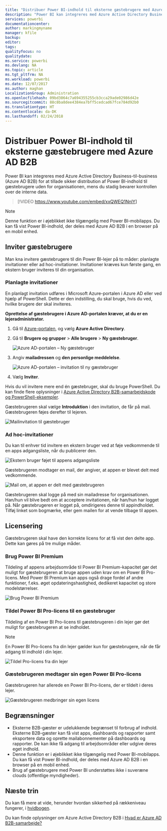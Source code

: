 ```yaml
---
title: "Distribuer Power BI-indhold til eksterne gæstebrugere med Azure AD B2B"
description: "Power BI kan integreres med Azure Active Directory Business-til-business (Azure AD B2B) for at tillade sikker distribution af Power BI-indhold til gæstebrugere uden for organisationen."
services: powerbi
documentationcenter: 
author: markingmyname
manager: kfile
backup: 
editor: 
tags: 
qualityfocus: no
qualitydate: 
ms.service: powerbi
ms.devlang: NA
ms.topic: article
ms.tgt_pltfrm: NA
ms.workload: powerbi
ms.date: 12/07/2017
ms.author: maghan
LocalizationGroup: Administration
ms.openlocfilehash: 09bd3064c7a694355255cb3cca29ade02986d42e
ms.sourcegitcommit: 88c8ba8dee4384ea7bff5cedcad67fce784d92b0
ms.translationtype: HT
ms.contentlocale: da-DK
ms.lasthandoff: 02/24/2018
---
```

# <a name="distribute-power-bi-content-to-external-guest-users-with-azure-ad-b2b"></a>Distribuer Power BI-indhold til eksterne gæstebrugere med Azure AD B2B

Power BI kan integreres med Azure Active Directory Business-til-business (Azure AD B2B) for at tillade sikker distribution af Power BI-indhold til gæstebrugere uden for organisationen, mens du stadig bevarer kontrollen over de interne data.

> [!VIDEO https://www.youtube.com/embed/xxQWEQ1NnlY]

> [!NOTE]
> Denne funktion er i øjeblikket ikke tilgængelig med Power BI-mobilapps. Du kan få vist Power BI-indhold, der deles med Azure AD B2B i en browser på en mobil enhed. 

## <a name="invite-guest-users"></a>Inviter gæstebrugere

Man kna invitere gæstebrugere til din Power BI-lejer på to måder: planlagte invitationer eller ad hoc-invitationer. Invitationer kræves kun første gang, en ekstern bruger inviteres til din organisation.

### <a name="planned-invites"></a>Planlagte invitationer

En planlagt invitation udføres i Microsoft Azure-portalen i Azure AD eller ved hjælp af PowerShell. Dette er den indstilling, du skal bruge, hvis du ved, hvilke brugere der skal inviteres. 

**Oprettelse af gæstebrugere i Azure AD-portalen kræver, at du er en lejeradministrator.**

1. Gå til [Azure-portalen](https://portal.azure.com), og vælg **Azure Active Directory**.

2. Gå til **Brugere og grupper** > **Alle brugere** > **Ny gæstebruger**.

    ![Azure AD-portalen – Ny gæstebruger](media/service-admin-azure-ad-b2b/azuread-portal-new-guest-user.png)

3. Angiv **mailadressen** og **den personlige meddelelse**.

    ![Azure AD-portalen – invitation til ny gæstebruger](media/service-admin-azure-ad-b2b/azuread-portal-invite-message.png)

4. Vælg **Inviter**.

Hvis du vil invitere mere end én gæstebruger, skal du bruge PowerShell. Du kan finde flere oplysninger i [Azure Active Directory B2B-samarbejdskode og PowerShell-eksempler](https://docs.microsoft.com/azure/active-directory/active-directory-b2b-code-samples).

Gæstebrugeren skal vælge **Introduktion** i den invitation, de får på mail. Gæstebrugeren føjes derefter til lejeren.

![Mailinvitation til gæstebruger](media/service-admin-azure-ad-b2b/guest-user-invite-email.png)

### <a name="ad-hoc-invites"></a>Ad hoc-invitationer

Du kan til enhver tid invitere en ekstern bruger ved at føje vedkommende til en apps adgangsliste, når du publicerer den.

![Ekstern bruger føjet til appens adgangsliste](media/service-admin-azure-ad-b2b/power-bi-app-access.png)

Gæstebrugeren modtager en mail, der angiver, at appen er blevet delt med vedkommende.

![Mail om, at appen er delt med gæstebrugeren](media/service-admin-azure-ad-b2b/guest-user-invite-email2.png)

Gæstebrugeren skal logge på med sin mailadresse for organisationen. Han/hun vil blive bedt om at acceptere invitationen, når han/hun har logget på. Når gæstebrugeren er logget på, omdirigeres denne til appindholdet. Tilføj linket som bogmærke, eller gem mailen for at vende tilbage til appen.

## <a name="licensing"></a>Licensering

Gæstebrugeren skal have den korrekte licens for at få vist den delte app. Dette kan gøres på tre mulige måder.

### <a name="use-power-bi-premium"></a>Brug Power BI Premium

Tildeling af appens arbejdsområde til Power BI Premium-kapacitet gør det muligt for gæstebrugeren at bruge appen uden krav om en Power BI Pro-licens. Med Power BI Premium kan apps også drage fordel af andre funktioner, f.eks. øget opdateringshastighed, dedikeret kapacitet og store modelstørrelser.

![Brug Power BI Premium](media/service-admin-azure-ad-b2b/license-approach1.png)

### <a name="assign-power-bi-pro-license-to-guest-user"></a>Tildel Power BI Pro-licens til en gæstebruger

Tildeling af en Power BI Pro-licens til gæstebrugeren i din lejer gør det muligt for gæstebrugeren at se indholdet.

> [!NOTE]
> En Power BI Pro-licens fra din lejer gælder kun for gæstebrugere, når de får adgang til indhold i din lejer.

![Tildel Pro-licens fra din lejer](media/service-admin-azure-ad-b2b/license-approach2.png)

### <a name="guest-user-brings-their-own-power-bi-pro-license"></a>Gæstebrugeren medtager sin egen Power BI Pro-licens

Gæstebrugeren har allerede en Power BI Pro-licens, der er tildelt i deres lejer.

![Gæstebrugeren medbringer sin egen licens](media/service-admin-azure-ad-b2b/license-approach3.png)

## <a name="limitations"></a>Begrænsninger

* Eksterne B2B-gæster er udelukkende begrænset til forbrug af indhold. Eksterne B2B-gæster kan få vist apps, dashboards og rapporter samt eksportere data og oprette mailabonnementer på dashboards og rapporter. De kan ikke få adgang til arbejdsområder eller udgive deres eget indhold.
* Denne funktion er i øjeblikket ikke tilgængelig med Power BI-mobilapps. Du kan få vist Power BI-indhold, der deles med Azure AD B2B i en browser på en mobil enhed.
* Brug af gæstebrugere med Power BI understøttes ikke i suveræne clouds (offentlige myndigheder).

## <a name="next-steps"></a>Næste trin

Du kan få mere at vide, herunder hvordan sikkerhed på rækkeniveau fungerer, i [hvidbogen](https://aka.ms/powerbi-b2b-whitepaper).

Du kan finde oplysninger om Azure Active Directory B2B i [Hvad er Azure AD B2B-samarbejde?](https://docs.microsoft.com/azure/active-directory/active-directory-b2b-what-is-azure-ad-b2b)